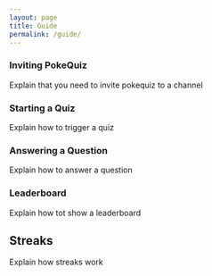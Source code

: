 ```yaml
---
layout: page
title: Guide
permalink: /guide/
---
```

### Inviting PokeQuiz

Explain that you need to invite pokequiz to a channel

### Starting a Quiz

Explain how to trigger a quiz

### Answering a Question

Explain how to answer a question

### Leaderboard

Explain how tot show a leaderboard

## Streaks

Explain how streaks work